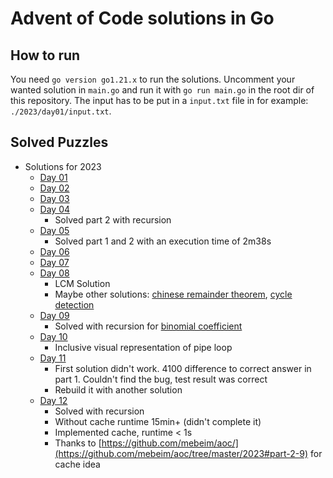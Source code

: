 # Advent of Code solutions in Go
## How to run
You need `go version go1.21.x` to run the solutions.
Uncomment your wanted solution in `main.go` and run it with `go run main.go` in the root dir of this repository.
The input has to be put in a `input.txt` file in for example: `./2023/day01/input.txt`.
## Solved Puzzles
- Solutions for 2023
  - [Day 01](2023/day01/count.go)
  - [Day 02](2023/day02/games.go) 
  - [Day 03](2023/day03/engine.go) 
  - [Day 04](2023/day04/scratchcards.go)
    - Solved part 2 with recursion
  - [Day 05](2023/day05/garden.go)
    - Solved part 1 and 2 with an execution time of 2m38s
  - [Day 06](2023/day06/race.go)
  - [Day 07](2023/day07/camel.go)
  - [Day 08](2023/day08/nodes.go)
    - LCM Solution
    - Maybe other solutions: [chinese remainder theorem](https://en.wikipedia.org/wiki/Chinese_remainder_theorem), [cycle detection](https://en.wikipedia.org/wiki/Cycle_detection#Tortoise_and_hare)
  - [Day 09](2023/day09/history.go)
    - Solved with recursion for [binomial coefficient](https://en.wikipedia.org/wiki/Binomial_coefficient#Pascal's_triangle)
  - [Day 10](2023/day10/pipes.go)
    - Inclusive visual representation of pipe loop
  - [Day 11](2023/day11/galaxy.go)
    - First solution didn't work. 4100 difference to correct answer in part 1. Couldn't find the bug, test result was correct
    - Rebuild it with another solution
  - [Day 12](2023/day12/spring.go)
    - Solved with recursion
    - Without cache runtime 15min+ (didn't complete it)
    - Implemented cache, runtime < 1s
    - Thanks to [https://github.com/mebeim/aoc/](https://github.com/mebeim/aoc/tree/master/2023#part-2-9) for cache idea

